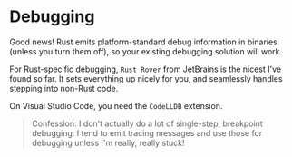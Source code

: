 # Debugging

Good news! Rust emits platform-standard debug information in binaries (unless you turn them off), so your existing debugging solution will work.

For Rust-specific debugging, `Rust Rover` from JetBrains is the nicest I've found so far. It sets everything up nicely for you, and seamlessly handles stepping into non-Rust code.

On Visual Studio Code, you need the `CodeLLDB` extension.

> Confession: I don't actually do a lot of single-step, breakpoint debugging. I tend to emit tracing messages and use those for debugging unless I'm really, really stuck!

